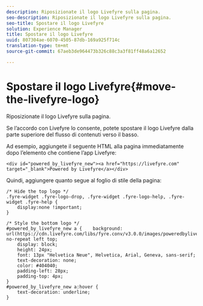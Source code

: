 ```yaml
---
description: Riposizionate il logo Livefyre sulla pagina.
seo-description: Riposizionate il logo Livefyre sulla pagina.
seo-title: Spostare il logo Livefyre
solution: Experience Manager
title: Spostare il logo Livefyre
uuid: 807304ae-6070-4505-87db-169a925f714c
translation-type: tm+mt
source-git-commit: 67aeb3de964473b326c88c3a3f81ff48a6a12652

---
```



# Spostare il logo Livefyre{#move-the-livefyre-logo}

Riposizionate il logo Livefyre sulla pagina.

Se l’accordo con Livefyre lo consente, potete spostare il logo Livefyre dalla parte superiore del flusso di contenuti verso il basso.

Ad esempio, aggiungete il seguente HTML alla pagina immediatamente dopo l’elemento che contiene l’app Livefyre:

```
<div id="powered_by_livefyre_new"><a href="https://livefyre.com" target="_blank">Powered by Livefyre</a></div>
```

Quindi, aggiungere quanto segue al foglio di stile della pagina:

```
/* Hide the top logo */ 
.fyre-widget .fyre-logo-drop, .fyre-widget .fyre-logo-help, .fyre-widget .fyre-help { 
    display:none !important; 
} 
  
/* Style the bottom logo */ 
#powered_by_livefyre_new a {    background: url(https://cdn.livefyre.com/libs/fyre.conv/v3.0.0/images/poweredbylivefyre.png) no-repeat left top; 
    display: block; 
    height: 24px; 
    font: 13px "Helvetica Neue", Helvetica, Arial, Geneva, sans-serif; 
    text-decoration: none; 
    color: #404040; 
    padding-left: 28px; 
    padding-top: 4px; 
} 
#powered_by_livefyre_new a:hover { 
    text-decoration: underline; 
}
```

